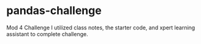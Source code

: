 # pandas-challenge
Mod 4 Challenge
I utilized class notes, the starter code, and xpert learning assistant to complete challenge.
